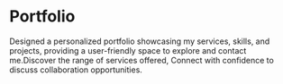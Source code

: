 # Portfolio
Designed a personalized portfolio showcasing my services, skills, and projects, providing a user-friendly space to explore and contact me.Discover the range of services offered, Connect with confidence to discuss collaboration opportunities.
